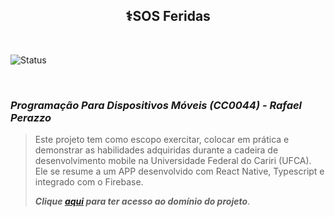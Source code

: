 <h2 align="center">⚕️<b>SOS Feridas</b></h2>

</br>

![Status](http://img.shields.io/static/v1?label=STATUS&message=WIP&color=dd3333&style=for-the-badge)&nbsp;

</br>

### ***Programação Para Dispositivos Móveis (CC0044) - Rafael Perazzo***
> Este projeto tem como escopo exercitar, colocar em prática e demonstrar as habilidades adquiridas durante a cadeira de desenvolvimento mobile na Universidade Federal do Cariri (UFCA).
> Ele se resume a um APP desenvolvido com React Native, Typescript e integrado com o Firebase.
>
> ***Clique [aqui](https://github.com/marcosChalet/SOS-feridas/blob/main/Atividade2.md) para ter acesso ao domínio do projeto***.
